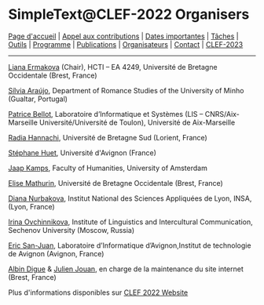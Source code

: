 # SimpleText@CLEF-2022 Organisers

[Page d'accueil](./) | [Appel aux contributions](./CFP) | [Dates importantes](./dates) | [Tâches](./tasks)  | [Outils](./tools) | 
[Programme](./program) | [Publications](./publications) | [Organisateurs](./organisers) | [Contact](./contact) | [CLEF-2023](https://simpletext-project.com/2023/clef)

---

[Liana Ermakova](https://www.univ-brest.fr/hcti/menu/Membres/Enseignants-chercheurs/Ermakova--Liana) (Chair), HCTI – EA 4249, Université de Bretagne Occidentale (Brest, France)

[Sílvia Araújo](http://cehum.ilch.uminho.pt/researchers/25), Department of Romance Studies of the University of Minho (Gualtar, Portugal)

[Patrice Bellot](https://ins2i.cnrs.fr/fr/personne/patrice-bellot), Laboratoire d’Informatique et Systèmes (LIS – CNRS/Aix-Marseille Université/Université de Toulon), Université de Aix-Marseille

[Radia Hannachi](https://fr.linkedin.com/in/radia-hannachi-0157141b), Université de Bretagne Sud (Lorient, France)

[Stéphane Huet](https://cv.archives-ouvertes.fr/shuet), Université d'Avignon (France)

[Jaap Kamps](https://e.humanities.uva.nl/), Faculty of Humanities, University of Amsterdam

[Elise Mathurin](https://www.univ-brest.fr/hcti/menu/Membres/Enseignants-chercheurs/Mathurin--Elise), Université de Bretagne Occidentale (Brest, France)

[Diana Nurbakova](https://liris.cnrs.fr/page-membre/diana-nurbakova),  Institut National des Sciences Appliquées de Lyon, INSA, (Lyon, France)

[Irina Ovchinnikova](https://scholar.google.com/citations?user=WYESafoAAAAJ&hl=en), Institute of Linguistics and Intercultural Communication, Sechenov University (Moscow, Russia)

[Eric San-Juan](https://termwatch.es/), Laboratoire d’Informatique d’Avignon,Institut de technologie de Avignon (Avignon, France)

[Albin Digue](https://www.linkedin.com/in/albin-digue-07b3b4197/) & [Julien Jouan](https://www.linkedin.com/in/julien-jouan-39b49721b/), en charge de la maintenance du site internet (Brest, France)

Plus d'informations disponibles sur [CLEF 2022 Website](https://clef2022.clef-initiative.eu/index.php)
